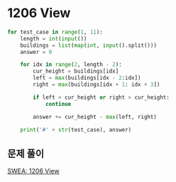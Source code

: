 # 1206 View

```python
for test_case in range(1, 11):
    length = int(input())
    buildings = list(map(int, input().split()))
    answer = 0

    for idx in range(2, length - 2):
        cur_height = buildings[idx]
        left = max(buildings[idx - 2:idx])
        right = max(buildings[idx + 1: idx + 3])

        if left > cur_height or right > cur_height:
            continue

        answer += cur_height - max(left, right)

    print('#' + str(test_case), answer)
```



## 문제 풀이

[SWEA: 1206 View](https://dirmathfl.tistory.com/278)

